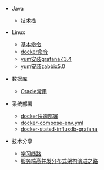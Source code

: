 * Java
  * [技术栈](java/技术栈.md)

* Linux
  * [基本命令](linux/基本命令.md)
  * [docker命令](linux/docker命令.md)
  * [yum安装grafana7.3.4](linux/yum安装grafana7.3.4.md)
  * [yum安装zabbix5.0](linux/yum安装zabbix5.0.md)

* 数据库
  * [Oracle常用](database/Oracle常用.md)

* 系统部署
  * [docker快速部署](deploy/docker-compose.md)
  * [docker-compose-env.yml](deploy/docker-compose-env.md)
  * [docker-statsd-influxdb-grafana](deploy/docker-statsd-influxdb-grafana.md)

* 技术分享
  * [学习线路](share/学习线路.md) 
  * [服务端高并发分布式架构演进之路](share/服务端高并发分布式架构演进之路.md)
